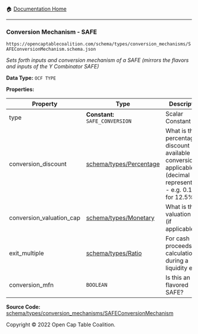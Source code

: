 :house: [Documentation Home](/README.md)

---

### Conversion Mechanism - SAFE

`https://opencaptablecoalition.com/schema/types/conversion_mechanisms/SAFEConversionMechanism.schema.json`

_Sets forth inputs and conversion mechanism of a SAFE (mirrors the flavors and inputs of the Y Combinator SAFE)_

**Data Type:** `OCF TYPE`

**Properties:**

| Property                 | Type                                                        | Description                                                                                                               | Required   |
| ------------------------ | ----------------------------------------------------------- | ------------------------------------------------------------------------------------------------------------------------- | ---------- |
| type                     | **Constant:** `SAFE_CONVERSION`                             | Scalar Constant                                                                                                           | `REQUIRED` |
| conversion_discount      | [schema/types/Percentage](/docs/schema/types/Percentage.md) | What is the percentage discount available upon conversion, if applicable? (decimal representation - e.g. 0.125 for 12.5%) | -          |
| conversion_valuation_cap | [schema/types/Monetary](/docs/schema/types/Monetary.md)     | What is the valuation cap (if applicable)?                                                                                | -          |
| exit_multiple            | [schema/types/Ratio](/docs/schema/types/Ratio.md)           | For cash proceeds calculation during a liquidity event.                                                                   | -          |
| conversion_mfn           | `BOOLEAN`                                                   | Is this an MFN flavored SAFE?                                                                                             | -          |

**Source Code:** [schema/types/conversion_mechanisms/SAFEConversionMechanism](/schema/types/conversion_mechanisms/SAFEConversionMechanism.schema.json)

Copyright © 2022 Open Cap Table Coalition.
